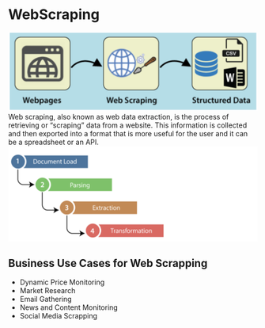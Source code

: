 # WebScraping
<img src="./scraping.png">
Web scraping, also known as web data extraction, is the process of retrieving or “scraping” data from a website. This information is collected and then exported into a format that is more useful for the user and it can be a spreadsheet or an API. 

<img src="./ScrapingProcess.png">


## Business Use Cases for Web Scrapping 

- Dynamic Price Monitoring
- Market Research
- Email Gathering     
- News and Content Monitoring
- Social Media Scrapping           
